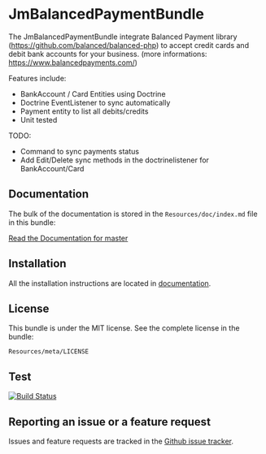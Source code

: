 JmBalancedPaymentBundle
=======================

The JmBalancedPaymentBundle integrate Balanced Payment library (https://github.com/balanced/balanced-php) 
to accept credit cards and debit bank accounts for your business. (more informations: https://www.balancedpayments.com/)

Features include:
- BankAccount / Card Entities using Doctrine 
- Doctrine EventListener to sync automatically
- Payment entity to list all debits/credits
- Unit tested

TODO: 
- Command to sync payments status
- Add Edit/Delete sync methods in the doctrinelistener for BankAccount/Card


Documentation
-------------

The bulk of the documentation is stored in the `Resources/doc/index.md`
file in this bundle:

[Read the Documentation for master](https://github.com/jeremymarc/JmBalancedPaymentBundle/blob/master/Resources/doc/index.md)


Installation
------------

All the installation instructions are located in
[documentation](https://github.com/jeremymarc/JmBalancedPaymentBundle/blob/master/Resources/doc/index.md).


License
-------

This bundle is under the MIT license. See the complete license in the bundle:

    Resources/meta/LICENSE


Test
----
[![Build
Status](https://travis-ci.org/jeremymarc/JmBalancedPaymentBundle.png?branch=master)](https://travis-ci.org/jeremymarc/JmBalancedPaymentBundle)


Reporting an issue or a feature request
---------------------------------------

Issues and feature requests are tracked in the [Github issue
tracker](https://github.com/FriendsOfSymfony/JmBalancedPaymentBundle/issues).
